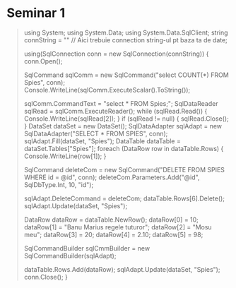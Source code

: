 # Seminar 1

>using System;
using System.Data;
using System.Data.SqlClient;
string connString = "" // Aici trebuie connection string-ul pt baza ta de date;
>
>using(SqlConnection conn = new SqlConnection(connString))
{
    conn.Open();
>
>    SqlCommand sqlComm = new SqlCommand("select COUNT(*) FROM Spies", conn);
    Console.WriteLine(sqlComm.ExecuteScalar().ToString());
>
>    sqlComm.CommandText = "select * FROM Spies;";
    SqlDataReader sqlRead = sqlComm.ExecuteReader();
    while (sqlRead.Read())
    {
        Console.WriteLine(sqlRead[2]);
    }
    if (sqlRead != null)
    {
        sqlRead.Close();
    }
    DataSet dataSet = new DataSet();
    SqlDataAdapter sqlAdapt = new SqlDataAdapter("SELECT * FROM SPIES", conn);
    sqlAdapt.Fill(dataSet, "Spies");
    DataTable dataTable = dataSet.Tables["Spies"];
    foreach (DataRow row in dataTable.Rows)
    {
        Console.WriteLine(row[1]);
    }
>
>    SqlCommand deleteCom = new SqlCommand("DELETE FROM SPIES WHERE id = @id", conn);
    deleteCom.Parameters.Add("@id", SqlDbType.Int, 10, "id");
>
>    sqlAdapt.DeleteCommand = deleteCom;
    dataTable.Rows[6].Delete();
    sqlAdapt.Update(dataSet, "Spies");
>
>    DataRow dataRow = dataTable.NewRow();
    dataRow[0] = 10;
    dataRow[1] = "Banu Marius regele tuturor";
    dataRow[2] = "Mosu meu";
    dataRow[3] = 20;
    dataRow[4] = 2.10;
    dataRow[5] = 98;
>
>    SqlCommandBuilder sqlCmmBuilder = new SqlCommandBuilder(sqlAdapt);
>
>    dataTable.Rows.Add(dataRow);
    sqlAdapt.Update(dataSet, "Spies");
    conn.Close();
}

